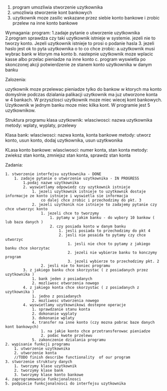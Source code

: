 1. program umozliwia stworzenie uzytkownika
2. umozliwia stworzenie kont bankowych
3. uzytkownik moze zasilic wskazane przez siebie konto bankowe i zrobic przelew na inne konto bankowe

Wymagania:
program:
1.zadaje pytanie o utworzenie uzytkownika
2.program sprawdza czy taki uzytkownik istnieje w systemie. jezeli nie to tworzy konto. Jezeli uzytkownik istnieje to prosi
o podanie hasla
3. jezeli haslo jest ok to pyta uzytkownika o to co chce zrobic:
    a.uzytkownik musi wybrac bank w ktorym ma konto
    b. nastepnie uzytkownik moze wplacic kasse albo przelac pieniadze na inne konto
    c. program wyswietla po skonczonej akcji potwierdzenie ze stanem konto uzytkownika w danym banku

Zalozenia:

uzytkownik moze przelewac pieniadze tylko do bankow w ktorych ma konto
domyslnie podczas dzialania palikacji uzytkownik ma juz utworzone konta w 4 bankach. W przyszlosci uzytkownik moze miec
wiecej kont bankowych. Uzytkownik w jednym banku moze miec kilka kont.
W programie jest 5 uzytkownikow.

Struktura programu
klasa uzytkownik:
    wlasciwosci: nazwa uzytkownika
    metody: wplaty, wyplaty, przelewy

Klasa bank:
    wlasciwosci: nazwa konta, konta bankowe
    metody: utworz konto, usun konto, dodaj uzytkownika, usun uzytkwonika

KLasa konto bankowe:
    wlasciwosci: numer konta, stan konta
    metody: zwieksz stan konta, zmniejsz stan konta, sprawdz stan konta


Zadania:

    1. stworzenie interfejsu uzytkownika - DONE
        1. zadaje pytanie o utworzenie uzytkownika - IN PROGRESS
            1.podaj nazwe uzytkownika
            2. wyswietlamy odpowiedz czy uzytkownik istnieje
                1. jezeli uzytkownik istnieje to uzytkownik dostaje informacje ze konto istnieje i wyswietla sie informacja
                    co dalej chce zrobic i przechodzimy do pkt. 3
                2. jezeli uzytkonik nie istnieje to zadajemy pytanie czy chce utworzyc konto
                    1. jezeli chce to tworzymy
                        1. pytamy w jakim banku - do wybory 10 bankow ( lub baza danych )
                        2. czy posiada konto w danym banku
                            1. jesli posiada to przechodzimy do pkt 4
                            2. jesli nie posaida to pytamy czy chce utworzyc
                                1. jesli nie chce to pytamy z jakiego banku chce skorzytac
                                2. jezeli nie wybierze banku to konczymy program
                                3. jezeli wybierze to przechodzimy pkt. 2
                    2. jesli nie to koniec programu
            3. z jakiego banku chce skorzystac ( z posiadanych przez uzytkownika )
                1. bank jeden z posiadanych
                2. mozliwosc otworzenia nowego
            4. z jakiego konta chce skorzystac ( z posiadanych z uzytkownika )
                1. jedno z posiadanych
                2. mozliwosc utworzenia nowego
            4. wyswietlamy uzytkownikowi dostepne operacje
                1. sprawdzanie stanu konta
                2. dokonanie wyplaty
                3. dokonanie wplaty
                4. transfer na inne konto (czy mozna pobrac baze danych kont bankowych)
                    1. na jakie konto chce przetransferowac pieniadze
                    2. podac kwote przelewu
                5. zakonczenie dzialania programu
    2. wypisanie funkcji programu
        1. utworzenie uzytkownika
        2. utworzenie konta
        //TODO finish describe functionality  of our program
    3. stworzenie struktury danych
        1. tworzymy klase uzytkownik
        2. tworzymy klase bank
        3. tworzymy klase konto bankowe
    4. zaprogramowanie funkcjonalnosci
    5. podpiecie funkcjonalnosci do interfejsu uzytkownika

